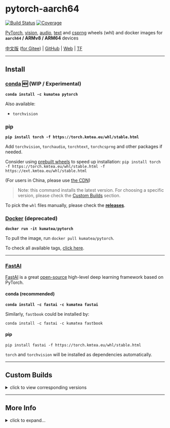 # pytorch-aarch64

[![Build Status][50]][51] [![Coverage][43]][16]

[PyTorch][20], [vision][21], [audio][22], [text][28] and [csprng][42]
wheels (whl) and docker images
for **`aarch64` / ARMv8 / ARM64** devices

[中文版](README_zh.md) ([for Gitee][31]) | [GitHub][32] | [Web][33] | [TF][55]

---

## Install

### [conda][58] 🆕 (WIP / Experimental)

**`conda install -c kumatea pytorch`**

Also available:
  * `torchvision`

### pip

**`pip install torch -f https://torch.kmtea.eu/whl/stable.html`**

Add `torchvision`, `torchaudio`, `torchtext`, `torchcsprng` and other packages if needed.

Consider using [prebuilt wheels][57] to speed up installation:
`pip install torch -f https://torch.kmtea.eu/whl/stable.html -f https://ext.kmtea.eu/whl/stable.html`

(For users in China, please use [the CDN](README_zh.md#安装))

> Note: this command installs the latest version.
> For choosing a specific version, please check the [Custom Builds](#custom-builds) section.

To pick the `whl` files manually, please check the **[releases][16]**.

### [Docker][34] (deprecated)

**`docker run -it kumatea/pytorch`**

To pull the image, run `docker pull kumatea/pytorch`.

To check all available tags, [click here][34].

---

### [FastAI][27]

[FastAI][27] is a great [open-source][25] high-level deep learning framework based on PyTorch.

#### conda (recommended)

**`conda install -c fastai -c kumatea fastai`**

Similarly, `fastbook` could be installed by:

`conda install -c fastai -c kumatea fastbook`

#### pip

`pip install fastai -f https://torch.kmtea.eu/whl/stable.html`

`torch` and `torchvision` will be installed as dependencies automatically.

---

## Custom Builds

<details>
  <summary>click to view corresponding versions</summary>

| `torch` | `torchvision` | `torchaudio` | `torchtext` | `torchcsprng` | Status | `python` |
| :---: | :---: | :---: | :---: | :---: | :---: | :---: |
| `master` <br> `nightly` | `master` <br> `nightly` | `master` <br> `nightly` | `master` <br> `nightly` | `master` <br> `nightly` | | `>=3.6` |
| `1.10.0` | `0.11.1` <br> `0.11.0` | `0.10.0` | `0.11.0` | | [![passing][2]][56] | `>=3.6` |
| `1.9.1` | `0.10.1` | `0.9.1` | `0.10.1` | | | `>=3.6` |
| `1.9.0`<a href="#difference-from-the-official-wheels"><sup>[i]</sup></a> | `0.10.0` | `0.9.0` | `0.10.0` | | [![passing][2]][52] | `>=3.6` <a href="#about-python-310"><sup>[i]</sup></a> |
| `1.8.1` | `0.9.1` <a href="#about-torchvision-v091"><sup>[i]</sup></a> | `0.8.1` | `0.9.1` | `0.2.1` | [![passing][2]][48] | `>=3.6` |
| `1.8.0` <a href="#about-pytorch-v180"><sup>[i]</sup></a> | `0.9.0` | `0.8.0` | `0.9.0` | `0.2.0` | [![passing][2]][46] | `>=3.6` |
| `1.7.1` | `0.8.2` | `0.7.2` | `0.8.1` | `0.1.4` | [![passing][2]][18] | `>=3.6` |
| `1.7.0` | `0.8.1` <br> `0.8.0` | `0.7.0` | `0.8.0` | `0.1.3` | [![passing][2]][12] | `>=3.6` |
| `1.6.0` <a href="#about-pytorch-v160"><sup>[i]</sup></a> | `0.7.0` | `0.6.0` | `0.7.0` | `0.1.2` <br> `0.1.1` <br> `0.1.0` | [![passing][2]][10] | `>=3.6` |
| `1.5.1` | `0.6.1` | `0.5.1` | `0.6.0` | | [![passing][2]][35] | `>=3.5` |
| `1.5.0` | `0.6.0` | `0.5.0` | `0.6.0` | | [![passing][2]][36] | `>=3.5` |
| `1.4.1` <br> `1.4.0` | `0.5.0` | `0.4.0` | `0.5.0` | | [![passing][2]][37] | `==2.7`, `>=3.5`, `<=3.8` |
| `1.3.1` | `0.4.2` | | | | | `==2.7`, `>=3.5`, `<=3.7` |
| `1.3.0` | `0.4.1` | | | | | `==2.7`, `>=3.5`, `<=3.7` |
| `1.2.0` | `0.4.0` | | | | | `==2.7`, `>=3.5`, `<=3.7` |
| `1.1.0` | `0.3.0` | | | | | `==2.7`, `>=3.5`, `<=3.7` |
| `<=1.0.1` | `0.2.2` | | | | | `==2.7`, `>=3.5`, `<=3.7` |

### Corresponding Versions
* [Corresponding `torch` and `torchvision` versions][13]
* [Corresponding `torch` and `torchaudio` versions][14]
* [Corresponding `torch` and `torchtext` versions][29]

</details>

---

## More Info

<details>
  <summary>click to expand...</summary>

### FAQ
  * **Q:** Does this run on Raspberry Pi?<br>**A: Yes**, if the architecture of the SoC is `aarch64`. It should run on all ARMv8 chips.<br> <br>
  * **Q:** Does this support CUDA / CUDNN?<br>**A: No**. [Check here](#cuda--cudnn-support) for more information.<br> <br>
  * **Q:** Does this run on Nvidia Jetson?<br>**A: Yes**, but extremely slow. Each Nvidia Jetson boards contains an Nvidia GPU, but this project only build cpu wheels. To better make use of your hardware, [build it yourself](build/torch.sh).<br> <br>

### Difference From The Official Wheels

In most circumstances, it's **recommended to just use the official** wheels,
and it will also be installed via pip by default, even with `-f`.

The wheels here are compiled from source on a rpi 4b+,
and are for codes that crashed on official wheels,
because of some unsupported instructions are used.

Use the `torch` wheels here **only if you encounter problems** like [#8][53].

### About Python 3.10

By the time this change (v1.9.0) is committed, NONE of the stable version of
Python 3.10.0,
Numpy 1.21.0 (which adds Python 3.10 support), or
PyTorch 1.9.0 for Python 3.10 has been released.

If any critical issue is found, I may rebuild the wheel after stable releases.

### About PyTorch v1.8.0

* Starting from v1.8.0, the **official** wheels of PyTorch for `aarch64` has finally released!
  * ~~To use the official wheels, use this index link: <br> **`https://torch.kmtea.eu/whl/pfml.html`** <br> where `pfml` stands for `prefer-manylinux` here.~~ <br> `manylinux` wheels will be installed by default.
* `torchvision` wheels are built with [FFmpeg][47] support. For wheels without it, please install `torchvision==0.9.0+slim`

### About PyTorch v1.6.0

A fatal bug is encountered and [this patch][24] is applied while building PyTorch v1.6.0.
The patch has been merged into mainstream in later versions.

### About `torchvision` v0.9.1

Starting from `torchvision` v0.9.1,
`manylinux` wheels are officially provided via both [its indexes][49] and PyPI.
However, since they do not contain necessary backends (< 1MB) and may require extra installations,
this project will continue to build `torchvision` wheels.

### `RuntimeError` while importing

If you see something like this when `import torch`:

`RuntimeError: module compiled against API version 0xe but this version of numpy is 0xd`

Please upgrade your `numpy` version: `pip install -U numpy`.

### CUDA / CUDNN Support

Since the building environment (as below) does not contain an Nvidia GPU,
the wheels could not be built with cuda support.

If you need it, please use an [Nvidia Jetson][30] board to run the [building code](build/torch.sh).

### Building Environment

> Host: Raspberry Pi 4 Model B
> 
> SoC: BCM2711 (quad-core A53)
> 
> Architecture: ARMv8 / ARM64 / `aarch64`
> 
> OS: Debian Buster
> 
> GCC: v8.3.0
> 
> Virtualization: **Docker**

### Performance

Test date: 2021-10-29

Script: [bench.py](test/bench.py)

> Less execution time is better

| Platform | Specs | Training | Prediction | Version |
| :---: | :---: | :---: | :---: | :---: |
| `aarch64` | BCM2711 (4x Cortex-A72) | 1:48:44 | 11,506.080 ms | `1.10.0` <br> `3.9.7` |
| `aarch64` | QUALCOMM Snapdragon 845 | N/A | 4,821.148 ms (24x) | `1.10.0` <br> `3.9.7` |
| `amd64` | INTEL Core i5-6267U | 162.964 s | 140.680 ms (82x) | `1.10.0+cpu` <br> `3.9.7` |
| Google Colab | INTEL Xeon ??? <br> NVIDIA Tesla K80 | 6.400 s | 70.714 ms (163x) | `1.10.0+cu113` <br> `3.7.12` |
| Kaggle | INTEL Xeon ??? <br> NVIDIA Tesla P100 | 6.626 s | 33.878 ms (340x) | `1.10.0+cu113` <br>`3.7.10` |

Note:
1. This test was done by using a same _Cat or Dog_ model, to predict 10 random animal images (while same for each group).
2. The latest version of PyTorch was manually installed on all platforms, but driver and Python remained default.

</details>


[1]: http://openlabtesting.org:15000/badge?project=pytorch%2Fpytorch&job_name=pytorch-arm64-build-daily-v1.4.0
[2]: https://img.shields.io/badge/build-passing-brightgreen
[3]: http://openlabtesting.org:15000/badge?project=pytorch%2Fpytorch&job_name=pytorch-arm64-build-daily-v1.5.0
[4]: https://img.shields.io/badge/build-pending-yellow
[5]: http://openlabtesting.org:15000/badge?project=pytorch%2Fpytorch&job_name=pytorch-arm64-build-daily-v1.6.0
[6]: https://img.shields.io/badge/build-running-blue
[7]: http://openlabtesting.org:15000/badge?project=pytorch%2Fpytorch&job_name=pytorch-arm64-build-daily-master-py36
[8]: https://img.shields.io/badge/build-failed-red
[9]: http://openlabtesting.org:15000/badge?project=pytorch%2Fpytorch&job_name=pytorch-arm64-build-daily-master-py37
[10]: https://github.com/KumaTea/pytorch-aarch64/releases/tag/v1.6.0
[11]: http://openlabtesting.org:15000/badge?project=pytorch%2Fpytorch&job_name=pytorch-arm64-build-daily-master-py38
[12]: https://github.com/KumaTea/pytorch-aarch64/releases/tag/v1.7.0
[13]: https://github.com/pytorch/vision#installation
[14]: https://github.com/pytorch/audio#dependencies
[15]: https://img.shields.io/badge/build-canceled-lightgrey
[16]: https://github.com/KumaTea/pytorch-aarch64/releases
[17]: https://pypi.org/project/torchtext/0.6.0/#files
[18]: https://github.com/KumaTea/pytorch-aarch64/releases/tag/v1.7.1
[19]: https://status.openlabtesting.org/builds/builds?project=pytorch%2Fpytorch
[20]: https://github.com/pytorch/pytorch
[21]: https://github.com/pytorch/vision
[22]: https://github.com/pytorch/audio
[23]: https://linux-sunxi.org/H6
[24]: https://github.com/pytorch/pytorch/issues/33124#issuecomment-602048845
[25]: https://github.com/fastai/fastai
[26]: https://www.anaconda.com/products/individual
[27]: https://www.fast.ai
[28]: https://github.com/pytorch/text
[29]: https://github.com/pytorch/text#installation
[30]: https://developer.nvidia.com/embedded/jetson-developer-kits
[31]: https://gitee.com/kumatea/pytorch-aarch64
[32]: https://github.com/KumaTea/pytorch-aarch64
[33]: https://torch.kmtea.eu
[34]: https://hub.docker.com/r/kumatea/pytorch
[35]: https://github.com/KumaTea/pytorch-aarch64/releases/tag/v1.5.1
[36]: https://github.com/KumaTea/pytorch-aarch64/releases/tag/v1.5.0
[37]: https://github.com/KumaTea/pytorch-aarch64/releases/tag/v1.4.1
[38]: https://github.com/KumaTea/pytorch-aarch64/releases/tag/v1.4.0
[39]: https://github.com/KumaTea/pytorch-aarch64#official-pytorch-ci-builds
[40]: https://travis-ci.org/KumaTea/pytorch-aarch64.svg?branch=main
[41]: https://travis-ci.org/KumaTea/pytorch-aarch64
[42]: https://github.com/pytorch/csprng
[43]: https://shields.io/badge/python-3.6%20%7C%203.7%20%7C%203.8%20%7C%203.9%20%7C%203.10-blue
[44]: https://shields.io/badge/ARM-v7%20%7C%20v8-blue
[45]: https://github.com/KumaTea/pytorch-arm
[46]: https://github.com/KumaTea/pytorch-aarch64/releases/tag/v1.8.0
[47]: https://www.ffmpeg.org
[48]: https://github.com/KumaTea/pytorch-aarch64/releases/tag/v1.8.1
[49]: https://download.pytorch.org/whl/torch_stable.html
[50]: https://circleci.com/gh/KumaTea/pytorch-aarch64.svg?style=svg
[51]: https://circleci.com/gh/KumaTea/pytorch-aarch64
[52]: https://github.com/KumaTea/pytorch-aarch64/releases/tag/v1.9.0
[53]: https://github.com/KumaTea/pytorch-aarch64/issues/8
[54]: https://github.com/conda-forge/miniforge
[55]: https://github.com/KumaTea/tensorflow-aarch64
[56]: https://github.com/KumaTea/pytorch-aarch64/releases/tag/v1.10.0
[57]: https://github.com/KumaTea/ext-whl
[58]: https://anaconda.org/kumatea/pytorch
